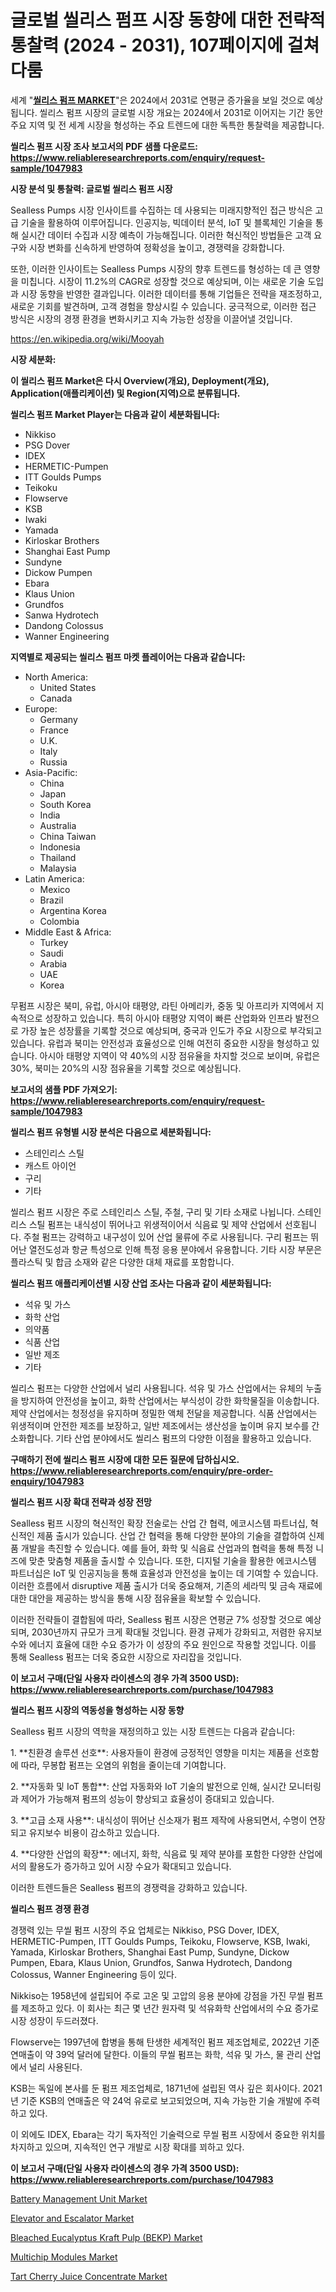 <p><h1>글로벌 씰리스 펌프 시장 동향에 대한 전략적 통찰력 (2024 - 2031), 107페이지에 걸쳐 다룸</h1></p><p>세계 "<strong><a href="https://www.reliableresearchreports.com/sealless-pumps-r1047983?utm_campaign=105&utm_medium=8&utm_source=Github&utm_content=ia&utm_term=30092024&utm_id=sealless-pumps">씰리스 펌프 MARKET</a></strong>"은 2024에서 2031로 연평균 증가율을 보일 것으로 예상됩니다. 씰리스 펌프 시장의 글로벌 시장 개요는 2024에서 2031로 이어지는 기간 동안 주요 지역 및 전 세계 시장을 형성하는 주요 트렌드에 대한 독특한 통찰력을 제공합니다.</p>
<p><strong>씰리스 펌프 시장 조사 보고서의 PDF 샘플 다운로드: <a href="https://www.reliableresearchreports.com/enquiry/request-sample/1047983?utm_campaign=105&utm_medium=8&utm_source=Github&utm_content=ia&utm_term=30092024&utm_id=sealless-pumps">https://www.reliableresearchreports.com/enquiry/request-sample/1047983</a></strong></p>
<p><strong>시장 분석 및 통찰력: 글로벌 씰리스 펌프 시장</strong></p>
<p><p>Sealless Pumps 시장 인사이트를 수집하는 데 사용되는 미래지향적인 접근 방식은 고급 기술을 활용하여 이루어집니다. 인공지능, 빅데이터 분석, IoT 및 블록체인 기술을 통해 실시간 데이터 수집과 시장 예측이 가능해집니다. 이러한 혁신적인 방법들은 고객 요구와 시장 변화를 신속하게 반영하여 정확성을 높이고, 경쟁력을 강화합니다. </p><p>또한, 이러한 인사이트는 Sealless Pumps 시장의 향후 트렌드를 형성하는 데 큰 영향을 미칩니다. 시장이 11.2%의 CAGR로 성장할 것으로 예상되며, 이는 새로운 기술 도입과 시장 동향을 반영한 결과입니다. 이러한 데이터를 통해 기업들은 전략을 재조정하고, 새로운 기회를 발견하며, 고객 경험을 향상시킬 수 있습니다. 궁극적으로, 이러한 접근 방식은 시장의 경쟁 환경을 변화시키고 지속 가능한 성장을 이끌어낼 것입니다.</p></p>
<p><a href="%7CAUTHORITHY_DOMAIN_URL%7C?utm_campaign=105&utm_medium=8&utm_source=Github&utm_content=ia&utm_term=30092024&utm_id=sealless-pumps">https://en.wikipedia.org/wiki/Mooyah</a></p>
<p><strong>시장 세분화:</strong></p>
<p><strong>이 씰리스 펌프 Market은 다시 Overview(개요), Deployment(개요), Application(애플리케이션) 및 Region(지역)으로 분류됩니다.</strong></p>
<p><strong>씰리스 펌프 Market Player는 다음과 같이 세분화됩니다:</strong></p>
<p><ul><li>Nikkiso</li><li>PSG Dover</li><li>IDEX</li><li>HERMETIC-Pumpen</li><li>ITT Goulds Pumps</li><li>Teikoku</li><li>Flowserve</li><li>KSB</li><li>Iwaki</li><li>Yamada</li><li>Kirloskar Brothers</li><li>Shanghai East Pump</li><li>Sundyne</li><li>Dickow Pumpen</li><li>Ebara</li><li>Klaus Union</li><li>Grundfos</li><li>Sanwa Hydrotech</li><li>Dandong Colossus</li><li>Wanner Engineering</li></ul></p>
<p><strong>지역별로 제공되는 씰리스 펌프 마켓 플레이어는 다음과 같습니다:</strong></p>
<p><ul>
    <li>
        North America:
        <ul>
            <li>United States</li>
            <li>Canada</li>
        </ul>
    </li>
    <li>
        Europe:
        <ul>
            <li>Germany</li>
            <li>France</li>
            <li>U.K.</li>
            <li>Italy</li>
            <li>Russia</li>
        </ul>
    </li>
    <li>
        Asia-Pacific:
        <ul>
            <li>China</li>
            <li>Japan</li>
            <li>South Korea</li>
            <li>India</li>
            <li>Australia</li>
            <li>China Taiwan</li>
            <li>Indonesia</li>
            <li>Thailand</li>
            <li>Malaysia</li>
        </ul>
    </li>
    <li>
        Latin America:
        <ul>
            <li>Mexico</li>
            <li>Brazil</li>
            <li>Argentina Korea</li>
            <li>Colombia</li>
        </ul>
    </li>
    <li>
        Middle East & Africa:
        <ul>
            <li>Turkey</li>
            <li>Saudi</li>
            <li>Arabia</li>
            <li>UAE</li>
            <li>Korea</li>
        </ul>
    </li>
    </ul></p>
<p><p>무펌프 시장은 북미, 유럽, 아시아 태평양, 라틴 아메리카, 중동 및 아프리카 지역에서 지속적으로 성장하고 있습니다. 특히 아시아 태평양 지역이 빠른 산업화와 인프라 발전으로 가장 높은 성장률을 기록할 것으로 예상되며, 중국과 인도가 주요 시장으로 부각되고 있습니다. 유럽과 북미는 안전성과 효율성으로 인해 여전히 중요한 시장을 형성하고 있습니다. 아시아 태평양 지역이 약 40%의 시장 점유율을 차지할 것으로 보이며, 유럽은 30%, 북미는 20%의 시장 점유율을 기록할 것으로 예상됩니다.</p></p>
<p><strong>보고서의 샘플 PDF 가져오기: <a href="https://www.reliableresearchreports.com/enquiry/request-sample/1047983?utm_campaign=105&utm_medium=8&utm_source=Github&utm_content=ia&utm_term=30092024&utm_id=sealless-pumps">https://www.reliableresearchreports.com/enquiry/request-sample/1047983</a></strong></p>
<p><strong>씰리스 펌프 유형별 시장 분석은 다음으로 세분화됩니다:</strong></p>
<p><ul><li>스테인리스 스틸</li><li>캐스트 아이언</li><li>구리</li><li>기타</li></ul></p>
<p><p>씰리스 펌프 시장은 주로 스테인리스 스틸, 주철, 구리 및 기타 소재로 나뉩니다. 스테인리스 스틸 펌프는 내식성이 뛰어나고 위생적이어서 식음료 및 제약 산업에서 선호됩니다. 주철 펌프는 강력하고 내구성이 있어 산업 물류에 주로 사용됩니다. 구리 펌프는 뛰어난 열전도성과 항균 특성으로 인해 특정 응용 분야에서 유용합니다. 기타 시장 부문은 플라스틱 및 합금 소재와 같은 다양한 대체 재료를 포함합니다.</p></p>
<p><strong>씰리스 펌프 애플리케이션별 시장 산업 조사는 다음과 같이 세분화됩니다:</strong></p>
<p><ul><li>석유 및 가스</li><li>화학 산업</li><li>의약품</li><li>식품 산업</li><li>일반 제조</li><li>기타</li></ul></p>
<p><p>씰리스 펌프는 다양한 산업에서 널리 사용됩니다. 석유 및 가스 산업에서는 유체의 누출을 방지하여 안전성을 높이고, 화학 산업에서는 부식성이 강한 화학물질을 이송합니다. 제약 산업에서는 청정성을 유지하며 정밀한 액체 전달을 제공합니다. 식품 산업에서는 위생적이며 안전한 제조를 보장하고, 일반 제조에서는 생산성을 높이며 유지 보수를 간소화합니다. 기타 산업 분야에서도 씰리스 펌프의 다양한 이점을 활용하고 있습니다.</p></p>
<p><strong>구매하기 전에 씰리스 펌프 시장에 대한 모든 질문에 답하십시오. <a href="https://www.reliableresearchreports.com/enquiry/pre-order-enquiry/1047983?utm_campaign=105&utm_medium=8&utm_source=Github&utm_content=ia&utm_term=30092024&utm_id=sealless-pumps">https://www.reliableresearchreports.com/enquiry/pre-order-enquiry/1047983</a></strong></p>
<p><strong>씰리스 펌프 시장 확대 전략과 성장 전망</strong></p>
<p><p>Sealless 펌프 시장의 혁신적인 확장 전술로는 산업 간 협력, 에코시스템 파트너십, 혁신적인 제품 출시가 있습니다. 산업 간 협력을 통해 다양한 분야의 기술을 결합하여 신제품 개발을 촉진할 수 있습니다. 예를 들어, 화학 및 식음료 산업과의 협력을 통해 특정 니즈에 맞춘 맞춤형 제품을 출시할 수 있습니다. 또한, 디지털 기술을 활용한 에코시스템 파트너십은 IoT 및 인공지능을 통해 효율성과 안전성을 높이는 데 기여할 수 있습니다. 이러한 흐름에서 disruptive 제품 출시가 더욱 중요해져, 기존의 세라믹 및 금속 재료에 대한 대안을 제공하는 방식을 통해 시장 점유율을 확보할 수 있습니다.</p><p>이러한 전략들이 결합됨에 따라, Sealless 펌프 시장은 연평균 7% 성장할 것으로 예상되며, 2030년까지 규모가 크게 확대될 것입니다. 환경 규제가 강화되고, 저렴한 유지보수와 에너지 효율에 대한 수요 증가가 이 성장의 주요 원인으로 작용할 것입니다. 이를 통해 Sealless 펌프는 더욱 중요한 시장으로 자리잡을 것입니다.</p></p>
<p><strong>이 보고서 구매(단일 사용자 라이센스의 경우 가격 3500 USD): <a href="https://www.reliableresearchreports.com/purchase/1047983?utm_campaign=105&utm_medium=8&utm_source=Github&utm_content=ia&utm_term=30092024&utm_id=sealless-pumps">https://www.reliableresearchreports.com/purchase/1047983</a></strong></p>
<p><strong>씰리스 펌프 시장의 역동성을 형성하는 시장 동향</strong></p>
<p><p>Sealless 펌프 시장의 역학을 재정의하고 있는 시장 트렌드는 다음과 같습니다:</p><p>1. **친환경 솔루션 선호**: 사용자들이 환경에 긍정적인 영향을 미치는 제품을 선호함에 따라, 무봉합 펌프는 오염의 위험을 줄이는데 기여합니다.</p><p>2. **자동화 및 IoT 통합**: 산업 자동화와 IoT 기술의 발전으로 인해, 실시간 모니터링과 제어가 가능해져 펌프의 성능이 향상되고 효율성이 증대되고 있습니다.</p><p>3. **고급 소재 사용**: 내식성이 뛰어난 신소재가 펌프 제작에 사용되면서, 수명이 연장되고 유지보수 비용이 감소하고 있습니다.</p><p>4. **다양한 산업의 확장**: 에너지, 화학, 식음료 및 제약 분야를 포함한 다양한 산업에서의 활용도가 증가하고 있어 시장 수요가 확대되고 있습니다.</p><p>이러한 트렌드들은 Sealless 펌프의 경쟁력을 강화하고 있습니다.</p></p>
<p><strong>씰리스 펌프 경쟁 환경</strong></p>
<p><p>경쟁력 있는 무씰 펌프 시장의 주요 업체로는 Nikkiso, PSG Dover, IDEX, HERMETIC-Pumpen, ITT Goulds Pumps, Teikoku, Flowserve, KSB, Iwaki, Yamada, Kirloskar Brothers, Shanghai East Pump, Sundyne, Dickow Pumpen, Ebara, Klaus Union, Grundfos, Sanwa Hydrotech, Dandong Colossus, Wanner Engineering 등이 있다.</p><p>Nikkiso는 1958년에 설립되어 주로 고온 및 고압의 응용 분야에 강점을 가진 무씰 펌프를 제조하고 있다. 이 회사는 최근 몇 년간 원자력 및 석유화학 산업에서의 수요 증가로 시장 성장이 두드러졌다.</p><p>Flowserve는 1997년에 합병을 통해 탄생한 세계적인 펌프 제조업체로, 2022년 기준 연매출이 약 39억 달러에 달한다. 이들의 무씰 펌프는 화학, 석유 및 가스, 물 관리 산업에서 널리 사용된다.  </p><p>KSB는 독일에 본사를 둔 펌프 제조업체로, 1871년에 설립된 역사 깊은 회사이다. 2021년 기준 KSB의 연매출은 약 24억 유로로 보고되었으며, 지속 가능한 기술 개발에 주력하고 있다.</p><p>이 외에도 IDEX, Ebara는 각기 독자적인 기술력으로 무씰 펌프 시장에서 중요한 위치를 차지하고 있으며, 지속적인 연구 개발로 시장 확대를 꾀하고 있다.</p></p>
<p><strong>이 보고서 구매(단일 사용자 라이센스의 경우 가격 3500 USD): <a href="https://www.reliableresearchreports.com/purchase/1047983?utm_campaign=105&utm_medium=8&utm_source=Github&utm_content=ia&utm_term=30092024&utm_id=sealless-pumps">https://www.reliableresearchreports.com/purchase/1047983</a></strong></p>
<p><p><a href="https://issuu.com/reportprime-2/docs/battery-management-unit-market-size_f77e1e4faf5cc2?utm_campaign=105&utm_medium=8&utm_source=Github&utm_content=ia&utm_term=30092024&utm_id=sealless-pumps">Battery Management Unit Market</a></p><p><a href="https://www.linkedin.com/pulse/global-perspectives-elevator-escalator-market-trends-xv20e?utm_campaign=105&utm_medium=8&utm_source=Github&utm_content=ia&utm_term=30092024&utm_id=sealless-pumps">Elevator and Escalator Market</a></p><p><a href="https://github.com/JamesCox407/Market-Research-Report-List-1/blob/main/bleached-eucalyptus-kraft-pulp-bekp-market.md?utm_campaign=105&utm_medium=8&utm_source=Github&utm_content=ia&utm_term=30092024&utm_id=sealless-pumps">Bleached Eucalyptus Kraft Pulp (BEKP) Market</a></p><p><a href="https://issuu.com/reportprime-2/docs/multichip-modules-market-size-2030._29d2e378530d6d?utm_campaign=105&utm_medium=8&utm_source=Github&utm_content=ia&utm_term=30092024&utm_id=sealless-pumps">Multichip Modules Market</a></p><p><a href="https://www.linkedin.com/pulse/what-growth-opportunities-challenges-tart-cherry-juice-concentrate-0oifc?utm_campaign=105&utm_medium=8&utm_source=Github&utm_content=ia&utm_term=30092024&utm_id=sealless-pumps">Tart Cherry Juice Concentrate Market</a></p></p>